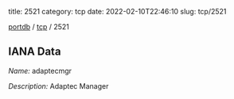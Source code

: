 title: 2521
category: tcp
date: 2022-02-10T22:46:10
slug: tcp/2521

[portdb](/) / [tcp](/category/tcp.html) / 2521


## IANA Data

_Name:_ adaptecmgr

_Description:_ Adaptec Manager

